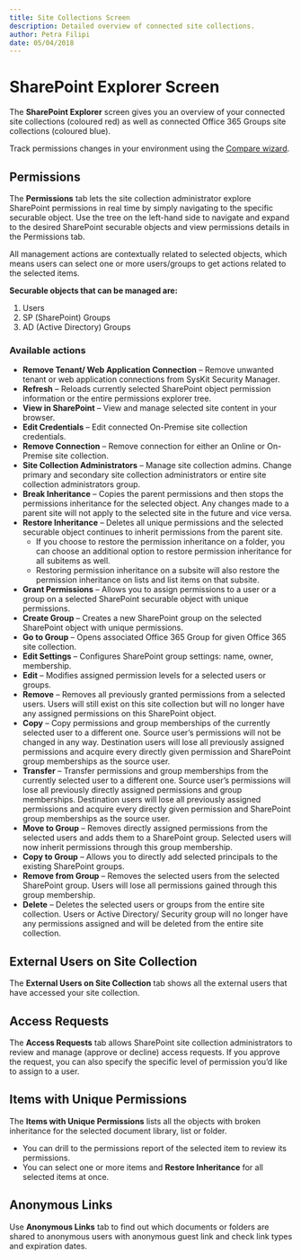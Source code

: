 ```yaml
---
title: Site Collections Screen
description: Detailed overview of connected site collections.
author: Petra Filipi
date: 05/04/2018
---
```


# SharePoint Explorer Screen

The **SharePoint Explorer** screen gives you an overview of your connected site collections \(coloured red\) as well as connected Office 365 Groups site collections \(coloured blue\).

Track permissions changes in your environment using the [Compare wizard](../how-to/compare-permissions.md#compare-wizard).

## Permissions

The **Permissions** tab lets the site collection administrator explore SharePoint permissions in real time by simply navigating to the specific securable object. Use the tree on the left-hand side to navigate and expand to the desired SharePoint securable objects and view permissions details in the Permissions tab.

All management actions are contextually related to selected objects, which means users can select one or more users/groups to get actions related to the selected items.

**Securable objects that can be managed are:**

1. Users
2. SP \(SharePoint\) Groups
3. AD \(Active Directory\) Groups

### Available actions

* **Remove Tenant/ Web Application Connection** – Remove unwanted tenant or web application connections from SysKit Security Manager.
* **Refresh** – Reloads currently selected SharePoint object permission information or the entire permissions explorer tree.
* **View in SharePoint** – View and manage selected site content in your browser.
* **Edit Credentials** – Edit connected On-Premise site collection credentials.
* **Remove Connection** – Remove connection for either an Online or On-Premise site collection.
* **Site Collection Administrators** – Manage site collection admins. Change primary and secondary site collection administrators or entire site collection administrators group.
* **Break Inheritance** – Copies the parent permissions and then stops the permissions inheritance for the selected object. Any changes made to a parent site will not apply to the selected site in the future and vice versa.
* **Restore Inheritance** – Deletes all unique permissions and the selected securable object continues to inherit permissions from the parent site.
  * If you choose to restore the permission inheritance on a folder, you can choose an additional option to restore permission inheritance for all subitems as well.
  * Restoring permission inheritance on a subsite will also restore the permission inheritance on lists and list items on that subsite.
* **Grant Permissions** – Allows you to assign permissions to a user or a group on a selected SharePoint securable object with unique permissions.
* **Create Group** – Creates a new SharePoint group on the selected SharePoint object with unique permissions.
* **Go to Group** – Opens associated Office 365 Group for given Office 365 site collection.
* **Edit Settings** – Configures SharePoint group settings: name, owner, membership.
* **Edit** – Modifies assigned permission levels for a selected users or groups.
* **Remove** – Removes all previously granted permissions from a selected users. Users will still exist on this site collection but will no longer have any assigned permissions on this SharePoint object.
* **Copy** – Copy permissions and group memberships of the currently selected user to a different one. Source user’s permissions will not be changed in any way. Destination users will lose all previously assigned permissions and acquire every directly given permission and SharePoint group memberships as the source user.
* **Transfer** – Transfer permissions and group memberships from the currently selected user to a different one. Source user’s permissions will lose all previously directly assigned permissions and group memberships. Destination users will lose all previously assigned permissions and acquire every directly given permission and SharePoint group memberships as the source user.
* **Move to Group** – Removes directly assigned permissions from the selected users and adds them to a SharePoint group. Selected users will now inherit permissions through this group membership.
* **Copy to Group** – Allows you to directly add selected principals to the existing SharePoint groups.
* **Remove from Group** – Removes the selected users from the selected SharePoint group. Users will lose all permissions gained through this group membership.
* **Delete** – Deletes the selected users or groups from the entire site collection. Users or Active Directory/ Security group will no longer have any permissions assigned and will be deleted from the entire site collection.

## External Users on Site Collection

The **External Users on Site Collection** tab shows all the external users that have accessed your site collection.

## Access Requests

The **Access Requests** tab allows SharePoint site collection administrators to review and manage \(approve or decline\) access requests. If you approve the request, you can also specify the specific level of permission you’d like to assign to a user.

## Items with Unique Permissions

The **Items with Unique Permissions** lists all the objects with broken inheritance for the selected document library, list or folder.
* You can drill to the permissions report of the selected item to review its permissions.
* You can select one or more items and **Restore Inheritance** for all selected items at once.

## Anonymous Links

Use **Anonymous Links** tab to find out which documents or folders are shared to anonymous users with anonymous guest link and check link types and expiration dates.

